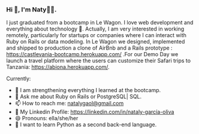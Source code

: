 ### Hi 👋, I'm Naty👩‍💻.

I just graduated from a bootcamp in Le Wagon. I love web development and everything about technology 🤖. Actually, I am very interested in working remotely, particularly for startups or companies where I can interact with Ruby on Rails or data modeling.
In Le Wagon we designed, implemented and shipped to production a clone of AirBnb and a Rails prototype : https://castlevania-bootcamp.herokuapp.com/ .For our Demo Day we launch a travel platform where the users can customize their Safari trips to Tanzania: https://abiona.herokuapp.com/.

Currently:
- 🌱 I am strengthening everything I learned at the bootcamp.
- 💬 Ask me about Ruby on Rails or PostgreSQL| SQL.
- 📫 How to reach me: natalygaol@gmail.com
- 💼 My Linkedin Profile: https://linkedin.com/in/nataly-garcía-oliva
- 😄 Pronouns: ella/she/her
- 📄 I want to learn Python as a second back-end language.
